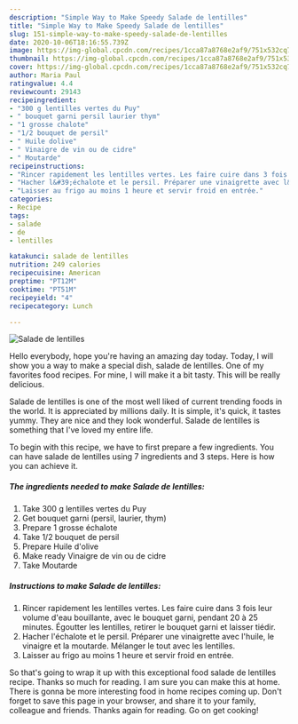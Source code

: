 ```yaml
---
description: "Simple Way to Make Speedy Salade de lentilles"
title: "Simple Way to Make Speedy Salade de lentilles"
slug: 151-simple-way-to-make-speedy-salade-de-lentilles
date: 2020-10-06T18:16:55.739Z
image: https://img-global.cpcdn.com/recipes/1cca87a8768e2af9/751x532cq70/salade-de-lentilles-photo-principale-de-la-recette.jpg
thumbnail: https://img-global.cpcdn.com/recipes/1cca87a8768e2af9/751x532cq70/salade-de-lentilles-photo-principale-de-la-recette.jpg
cover: https://img-global.cpcdn.com/recipes/1cca87a8768e2af9/751x532cq70/salade-de-lentilles-photo-principale-de-la-recette.jpg
author: Maria Paul
ratingvalue: 4.4
reviewcount: 29143
recipeingredient:
- "300 g lentilles vertes du Puy"
- " bouquet garni persil laurier thym"
- "1 grosse chalote"
- "1/2 bouquet de persil"
- " Huile dolive"
- " Vinaigre de vin ou de cidre"
- " Moutarde"
recipeinstructions:
- "Rincer rapidement les lentilles vertes. Les faire cuire dans 3 fois leur volume d&#39;eau bouillante, avec le bouquet garni, pendant 20 à 25 minutes. Égoutter les lentilles, retirer le bouquet garni et laisser tiédir."
- "Hacher l&#39;échalote et le persil. Préparer une vinaigrette avec l&#39;huile, le vinaigre et la moutarde. Mélanger le tout avec les lentilles."
- "Laisser au frigo au moins 1 heure et servir froid en entrée."
categories:
- Recipe
tags:
- salade
- de
- lentilles

katakunci: salade de lentilles 
nutrition: 249 calories
recipecuisine: American
preptime: "PT12M"
cooktime: "PT51M"
recipeyield: "4"
recipecategory: Lunch

---
```



![Salade de lentilles](https://img-global.cpcdn.com/recipes/1cca87a8768e2af9/751x532cq70/salade-de-lentilles-photo-principale-de-la-recette.jpg)

Hello everybody, hope you're having an amazing day today. Today, I will show you a way to make a special dish, salade de lentilles. One of my favorites food recipes. For mine, I will make it a bit tasty. This will be really delicious.



Salade de lentilles is one of the most well liked of current trending foods in the world. It is appreciated by millions daily. It is simple, it's quick, it tastes yummy. They are nice and they look wonderful. Salade de lentilles is something that I've loved my entire life.


To begin with this recipe, we have to first prepare a few ingredients. You can have salade de lentilles using 7 ingredients and 3 steps. Here is how you can achieve it.

<!--inarticleads1-->

##### The ingredients needed to make Salade de lentilles:

1. Take 300 g lentilles vertes du Puy
1. Get  bouquet garni (persil, laurier, thym)
1. Prepare 1 grosse échalote
1. Take 1/2 bouquet de persil
1. Prepare  Huile d&#39;olive
1. Make ready  Vinaigre de vin ou de cidre
1. Take  Moutarde




<!--inarticleads2-->

##### Instructions to make Salade de lentilles:

1. Rincer rapidement les lentilles vertes. Les faire cuire dans 3 fois leur volume d&#39;eau bouillante, avec le bouquet garni, pendant 20 à 25 minutes. Égoutter les lentilles, retirer le bouquet garni et laisser tiédir.
1. Hacher l&#39;échalote et le persil. Préparer une vinaigrette avec l&#39;huile, le vinaigre et la moutarde. Mélanger le tout avec les lentilles.
1. Laisser au frigo au moins 1 heure et servir froid en entrée.




So that's going to wrap it up with this exceptional food salade de lentilles recipe. Thanks so much for reading. I am sure you can make this at home. There is gonna be more interesting food in home recipes coming up. Don't forget to save this page in your browser, and share it to your family, colleague and friends. Thanks again for reading. Go on get cooking!
